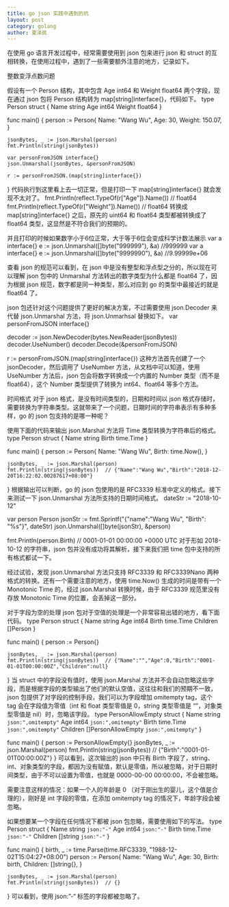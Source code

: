 ```yaml
---
title: go json 实践中遇到的坑
layout: post
category: golang
author: 夏泽民
---
```

在使用 go 语言开发过程中，经常需要使用到 json 包来进行 json 和 struct 的互相转换，在使用过程中，遇到了一些需要额外注意的地方，记录如下。

整数变浮点数问题
<!-- more -->
假设有一个 Person 结构，其中包含 Age int64 和 Weight float64 两个字段，现在通过 json 包将 Person 结构转为 map[string]interface{}，代码如下。
type Person struct {
	Name string
	Age int64
	Weight float64
}

func main() {
    person := Person{
        Name: "Wang Wu",
        Age: 30,
        Weight: 150.07,
    }

    jsonBytes, _ := json.Marshal(person)
    fmt.Println(string(jsonBytes))

    var personFromJSON interface{}
    json.Unmarshal(jsonBytes, &personFromJSON)

    r := personFromJSON.(map[string]interface{})
}
代码执行到这里看上去一切正常，但是打印一下 map[string]interface{} 就会发现不太对了。
fmt.Println(reflect.TypeOf(r["Age"]).Name())  // float64
fmt.Println(reflect.TypeOf(r["Weight"]).Name())  // float64
转换成 map[string]interface{} 之后，原先的 uint64 和 float64 类型都被转换成了 float64 类型，这显然是不符合我们的预期的。

并且打印的时候如果数字小于6位正常，大于等于6位会变成科学计数法展示
	var a interface{}
	e := json.Unmarshal([]byte("999999"), &a)
	//999999
		var a interface{}
	e := json.Unmarshal([]byte("9999990"), &a)
	//9.99999e+06

查看 json 的规范可以看到，在 json 中是没有整型和浮点型之分的，所以现在可以理解 json 包中的 Unmarshal 方法转出的数字类型为什么都是 float64 了，因为根据 json 规范，数字都是同一种类型，那么对应到 go 的类型中最接近的就是 float64 了。

json 包还针对这个问题提供了更好的解决方案，不过需要使用 json.Decoder 来代替 json.Unmarshal 方法，将 json.Unmarhsal 替换如下。
var personFromJSON interface{}

decoder := json.NewDecoder(bytes.NewReader(jsonBytes))
decoder.UseNumber()
decoder.Decode(&personFromJSON)

r := personFromJSON.(map[string]interface{})
这种方法首先创建了一个 jsonDecoder，然后调用了 UseNumber 方法，从文档中可以知道，使用 UseNumber 方法后，json 包会将数字转换成一个内置的 Number 类型（而不是 float64），这个 Number 类型提供了转换为 int64、float64 等多个方法。

时间格式
对于 json 格式，是没有时间类型的，日期和时间以 json 格式存储时，需要转换为字符串类型。这就带来了一个问题，日期时间的字符串表示有多种多样，go 的 json 包支持的是哪一种呢？

使用下面的代码来输出 json.Marshal 方法将 Time 类型转换为字符串后的格式。
type Person struct {
	Name string
	Birth time.Time
}

func main() {
	person := Person{
		Name: "Wang Wu",
		Birth: time.Now(),
	}

	jsonBytes, _ := json.Marshal(person)
	fmt.Println(string(jsonBytes))  // {"Name":"Wang Wu","Birth":"2018-12-20T16:22:02.00287617+08:00"}
}
根据输出可以判断，go 的 json 包使用的是 RFC3339 标准中定义的格式。接下来测试一下 json.Unmarshal 方法所支持的日期时间格式。
dateStr := "2018-10-12"

var person Person
jsonStr := fmt.Sprintf("{\"name\":\"Wang Wu\", \"Birth\": \"%s\"}", dateStr)
json.Unmarshal([]byte(jsonStr), &person)

fmt.Println(person.Birth)  // 0001-01-01 00:00:00 +0000 UTC
对于形如 2018-10-12 的字符串，json 包并没有成功将其解析，接下来我们把 time 包中支持的所有格式都试一下。



经过试验，发现 json.Unmarshal 方法只支持 RFC3339 和 RFC3339Nano 两种格式的转换。还有一个需要注意的地方，使用 time.Now() 生成的时间是带有一个 Monotonic Time 的，经过 json.Marshal 转换时候，由于 RFC3339 规范里没有存放 Monotonic Time 的位置，会丢掉这一部分。

对于字段为空的处理
json 包对于空值的处理是一个非常容易出错的地方，看下面代码。
type Person struct {
	Name     string
	Age      int64
	Birth    time.Time
	Children []Person
}

func main() {
	person := Person{}

	jsonBytes, _ := json.Marshal(person)
	fmt.Println(string(jsonBytes))  // {"Name":"","Age":0,"Birth":"0001-01-01T00:00:00Z","Children":null}
}
当 struct 中的字段没有值时，使用 json.Marshal 方法并不会自动忽略这些字段，而是根据字段的类型输出了他们的默认空值，这往往和我们的预期不一致，json 包提供了对字段的控制手段，我们可以为字段增加 omitempty tag，这个 tag 会在字段值为零值（int 和 float 类型零值是 0，string 类型零值是 “”，对象类型零值是 nil）时，忽略该字段。
type PersonAllowEmpty struct {
	Name     string             `json:",omitempty"`
	Age      int64              `json:",omitempty"`
	Birth    time.Time          `json:",omitempty"`
	Children []PersonAllowEmpty `json:",omitempty"`
}

func main() {
	person := PersonAllowEmpty{}
	jsonBytes, _ := json.Marshal(person)
	fmt.Println(string(jsonBytes))  // {"Birth":"0001-01-01T00:00:00Z"}
}
可以看到，这次输出的 json 中只有 Birth 字段了，string、int、对象类型的字段，都因为没有赋值，默认是零值，所以被忽略，对于日期时间类型，由于不可以设置为零值，也就是 0000-00-00 00:00:00，不会被忽略。

需要注意这样的情况：如果一个人的年龄是 0 （对于刚出生的婴儿，这个值是合理的），刚好是 int 字段的零值，在添加 omitempty tag 的情况下，年龄字段会被忽略。

如果想要某一个字段在任何情况下都被 json 包忽略，需要使用如下的写法。
type Person struct {
	Name     string `json:"-"`
	Age      int64 `json:"-"`
	Birth    time.Time `json:"-"`
	Children []string `json:"-"`
}

func main() {
    birth, _ := time.Parse(time.RFC3339, "1988-12-02T15:04:27+08:00")
	person := Person{
		Name: "Wang Wu",
		Age: 30,
		Birth: birth,
		Children: []string{},
	}

	jsonBytes, _ := json.Marshal(person)
    fmt.Println(string(jsonBytes))  // {}
}
可以看到，使用 json:”-“ 标签的字段都被忽略了。
